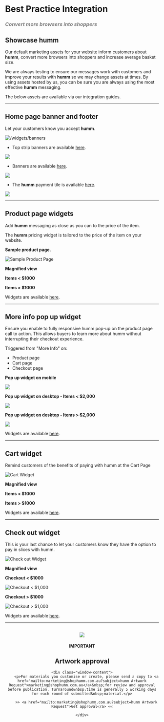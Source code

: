 # Best Practice Integration

<h3 style="color:gray; font-style:italic">Convert more browsers into <b>shoppers</b></h3>

## Showcase **humm**
Our default marketing assets for your website inform customers about **humm**, convert more browsers into shoppers and increase average basket size.

We are always testing to ensure our messages work with customers and improve your results with **humm** so we may change assets at times. By using assets hosted by us, you can be sure you are always using the most effective **humm** messaging.

The below assets are available via our integration guides.

- - -

## Home page banner and footer

Let your customers know you accept **humm**.

![/widgets/banners](/img/best_integration_guidelines/Banner-placement-web3.png)

* Top strip banners are available [here](/widgets/banners).

<a href="/widgets/banners">
    <img class="box-shadow" src="/img/best_integration_guidelines/Pay_in_slices_sml.png">
</a>

* Banners are available [here](/widgets/banners).

<a href="/widgets/banners">
    <img class="box-shadow" src="/img/best_integration_guidelines/LTBTsml.png">
</a>

* The **humm** payment tile is available [here](https://tools.shophumm.com.au/logos-images).

<a href="https://tools.shophumm.com.au/logos-images">
    <img class="box-shadow" src="/img/best_integration_guidelines/payment_sml.png">
</a>

- - -

## Product page widgets

Add **humm** messaging as close as you can to the price of the item.

The **humm** pricing widget is tailored to the price of the item on your website.

**Sample product page.**

![Sample Product Page](/img/best_integration_guidelines/Sample_product_page1.png)

**Magnified view**

**Items < $1000**

<script src="https://widgets.%domain%/content/scripts/price-info.js?productPrice=200"></script>

**Items > $1000**

<script src="https://widgets.%domain%/content/scripts/price-info.js?productPrice=1500"></script>

Widgets are available [here](/widgets/price_info/).

- - -

## More info pop up widget

Ensure you enable to fully responsive humm pop-up on the product page call to action. This allows buyers to learn more about humm without interrupting their checkout experience.

Triggered from "More Info" on:

* Product page
* Cart page
* Checkout page

**Pop up widget  on mobile**

<a href="https://tools.shophumm.com.au/logos-images">
    <img class="box-shadow" src="/img/best_integration_guidelines/More_info_pop_up_MOB2.png">
</a>

**Pop up widget on desktop - Items < $2,000**

<a href="/widgets/price_info#price-info-widget">
    <img class="box-shadow" src="/img/best_integration_guidelines/pop_up_under 2000_0.png">
</a>

**Pop up widget on desktop - Items > $2,000**

<a href="/widgets/price_info#price-info-widget">
    <img class="box-shadow" src="/img/best_integration_guidelines/pop_up_over 2000_0.png">
</a>

Widgets are available [here](/widgets/price_info/).

- - -

## Cart widget

Remind customers of the benefits of paying with humm at the Cart Page

![Cart Widget](/img/best_integration_guidelines/Cart2_0.png)

**Magnified view**

**Items < $1000**

<script src="https://widgets.%domain%/content/scripts/price-info.js?productPrice=200"></script>

**Items > $1000**

<script src="https://widgets.%domain%/content/scripts/price-info.js?productPrice=1500"></script>

Widgets are available [here](/widgets/price_info/).

- - - 

## Check out widget

This is your last chance to let your customers know they have the option to pay in slices with humm.

![Check out Widget](/img/best_integration_guidelines/Checkout3.png)

**Magnified view**

**Checkout < $1000**

![Checkout < $1,000 ](/img/best_integration_guidelines/checkout_lg3.png)

**Checkout > $1000**

![Checkout > $1,000 ](/img/best_integration_guidelines/checkout_lg4.png)

Widgets are available [here](/widgets/price_info/).

- - -
<br>

<div style="text-align:center" class="window">
    <div class="window-title">
        <img class="box-shadow" src="/img/best_integration_guidelines/notice.png">
        <h4>IMPORTANT</h4>
        <h2>Artwork approval</h2>
    </div>
    
    <div class="window-content">
        <p>For materials you customise or create, please send a copy to <a href="mailto:marketing@shophumm.com.au?subject=humm Artwork Request">marketing@shophumm.com.au</a>&nbsp;for review and approval before publication. Turnaround&nbsp;time is generally 5 working days for each round of submitted&nbsp;material.</p>

        >> <a href="mailto:marketing@shophumm.com.au?subject=humm Artwork Request">Get approval</a> <<

    </div>
</div>